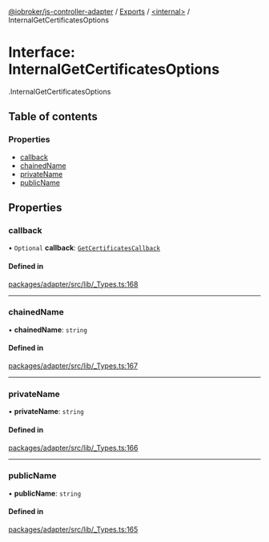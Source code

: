 [@iobroker/js-controller-adapter](../README.md) / [Exports](../modules.md) / [<internal\>](../modules/internal_.md) / InternalGetCertificatesOptions

# Interface: InternalGetCertificatesOptions

[<internal>](../modules/internal_.md).InternalGetCertificatesOptions

## Table of contents

### Properties

- [callback](internal_.InternalGetCertificatesOptions.md#callback)
- [chainedName](internal_.InternalGetCertificatesOptions.md#chainedname)
- [privateName](internal_.InternalGetCertificatesOptions.md#privatename)
- [publicName](internal_.InternalGetCertificatesOptions.md#publicname)

## Properties

### callback

• `Optional` **callback**: [`GetCertificatesCallback`](../modules/internal_.md#getcertificatescallback)

#### Defined in

[packages/adapter/src/lib/_Types.ts:168](https://github.com/ioBroker/ioBroker.js-controller/blob/5767b399/packages/adapter/src/lib/_Types.ts#L168)

___

### chainedName

• **chainedName**: `string`

#### Defined in

[packages/adapter/src/lib/_Types.ts:167](https://github.com/ioBroker/ioBroker.js-controller/blob/5767b399/packages/adapter/src/lib/_Types.ts#L167)

___

### privateName

• **privateName**: `string`

#### Defined in

[packages/adapter/src/lib/_Types.ts:166](https://github.com/ioBroker/ioBroker.js-controller/blob/5767b399/packages/adapter/src/lib/_Types.ts#L166)

___

### publicName

• **publicName**: `string`

#### Defined in

[packages/adapter/src/lib/_Types.ts:165](https://github.com/ioBroker/ioBroker.js-controller/blob/5767b399/packages/adapter/src/lib/_Types.ts#L165)
